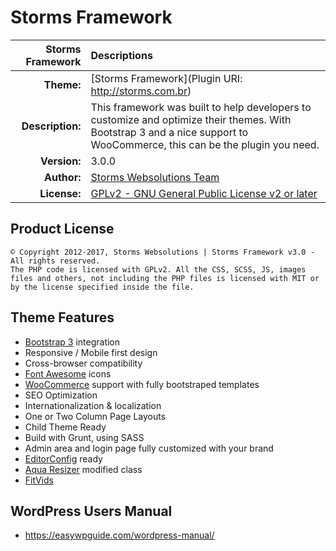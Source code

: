 # Storms Framework

Storms Framework    | Descriptions
------------------: | :------------------
**Theme:**          | [Storms Framework](Plugin URI: http://storms.com.br)
**Description:**    | This framework was built to help developers to customize and optimize their themes. With Bootstrap 3 and a nice support to WooCommerce, this can be the plugin you need.
**Version:**        | 3.0.0
**Author:**         | [Storms Websolutions Team](http://storms.com.br)
**License:**        | [GPLv2 - GNU General Public License v2 or later](http://www.gnu.org/licenses/gpl-2.0.html)

## Product License

```
© Copyright 2012-2017, Storms Websolutions | Storms Framework v3.0 - All rights reserved.
The PHP code is licensed with GPLv2. All the CSS, SCSS, JS, images files and others, not including the PHP files is licensed with MIT or by the license specified inside the file.
```

## Theme Features

* [Bootstrap 3](http://getbootstrap.com/) integration
* Responsive / Mobile first design
* Cross-browser compatibility
* [Font Awesome](https://fortawesome.github.io/Font-Awesome/) icons
* [WooCommerce](http://www.woothemes.com/woocommerce/) support with fully bootstraped templates
* SEO Optimization
* Internationalization & localization
* One or Two Column Page Layouts
* Child Theme Ready
* Build with Grunt, using SASS
* Admin area and login page fully customized with your brand
* [EditorConfig](http://editorconfig.org/) ready
* [Aqua Resizer](https://github.com/syamilmj/Aqua-Resizer) modified class
* [FitVids](http://fitvidsjs.com/)

## WordPress Users Manual

- https://easywpguide.com/wordpress-manual/